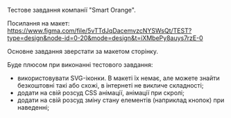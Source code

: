Тестове завдання компанії "Smart Orange".

Посилання на макет:
https://www.figma.com/file/5vTTdJqDacemvzcNYSWsQt/TEST?type=design&node-id=0-20&mode=design&t=iXMbePy8auys7rzE-0

Основне завдання зверстати за макетом сторінку.

Буде плюсом при виконанні тестового завдання:
- використовувати SVG-іконки. В макеті їх немає, але можете знайти безкоштовні такі або схожі, в інтернеті не викличе складності;
- додати на свій розсуд CSS анімації, анімації при скролі;
- додати на свій розсуд зміну стану елементів (наприклад кнопок) при наведенні;
